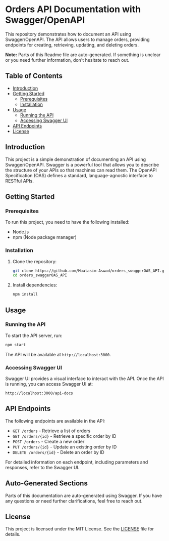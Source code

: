 # Orders API Documentation with Swagger/OpenAPI

This repository demonstrates how to document an API using Swagger/OpenAPI. The API allows users to manage orders, providing endpoints for creating, retrieving, updating, and deleting orders.

**Note:** Parts of this Readme file are auto-generated. If something is unclear or you need further information, don't hesitate to reach out.

## Table of Contents

- [Introduction](#introduction)
- [Getting Started](#getting-started)
  - [Prerequisites](#prerequisites)
  - [Installation](#installation)
- [Usage](#usage)
  - [Running the API](#running-the-api)
  - [Accessing Swagger UI](#accessing-swagger-ui)
- [API Endpoints](#api-endpoints)
- [License](#license)

## Introduction

This project is a simple demonstration of documenting an API using Swagger/OpenAPI. Swagger is a powerful tool that allows you to describe the structure of your APIs so that machines can read them. The OpenAPI Specification (OAS) defines a standard, language-agnostic interface to RESTful APIs.

## Getting Started

### Prerequisites

To run this project, you need to have the following installed:

- Node.js
- npm (Node package manager)

### Installation

1. Clone the repository:

   ```bash
   git clone https://github.com/Muatasim-Aswad/orders_swaggerOAS_API.git
   cd orders_swaggerOAS_API
   ```

2. Install dependencies:

   ```bash
   npm install
   ```

## Usage

### Running the API

To start the API server, run:

```bash
npm start
```

The API will be available at `http://localhost:3000`.

### Accessing Swagger UI

Swagger UI provides a visual interface to interact with the API. Once the API is running, you can access Swagger UI at:

```
http://localhost:3000/api-docs
```

## API Endpoints

The following endpoints are available in the API:

- `GET /orders` - Retrieve a list of orders
- `GET /orders/{id}` - Retrieve a specific order by ID
- `POST /orders` - Create a new order
- `PUT /orders/{id}` - Update an existing order by ID
- `DELETE /orders/{id}` - Delete an order by ID

For detailed information on each endpoint, including parameters and responses, refer to the Swagger UI.

## Auto-Generated Sections

Parts of this documentation are auto-generated using Swagger. If you have any questions or need further clarifications, feel free to reach out.

## License

This project is licensed under the MIT License. See the [LICENSE](LICENSE) file for details.

